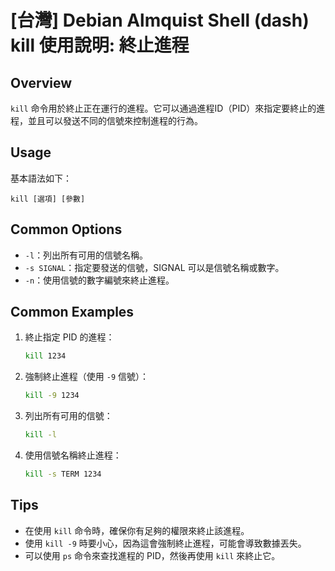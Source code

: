 # [台灣] Debian Almquist Shell (dash) kill 使用說明: 終止進程

## Overview
`kill` 命令用於終止正在運行的進程。它可以通過進程ID（PID）來指定要終止的進程，並且可以發送不同的信號來控制進程的行為。

## Usage
基本語法如下：
```
kill [選項] [參數]
```

## Common Options
- `-l`：列出所有可用的信號名稱。
- `-s SIGNAL`：指定要發送的信號，SIGNAL 可以是信號名稱或數字。
- `-n`：使用信號的數字編號來終止進程。

## Common Examples
1. 終止指定 PID 的進程：
   ```bash
   kill 1234
   ```

2. 強制終止進程（使用 `-9` 信號）：
   ```bash
   kill -9 1234
   ```

3. 列出所有可用的信號：
   ```bash
   kill -l
   ```

4. 使用信號名稱終止進程：
   ```bash
   kill -s TERM 1234
   ```

## Tips
- 在使用 `kill` 命令時，確保你有足夠的權限來終止該進程。
- 使用 `kill -9` 時要小心，因為這會強制終止進程，可能會導致數據丟失。
- 可以使用 `ps` 命令來查找進程的 PID，然後再使用 `kill` 來終止它。